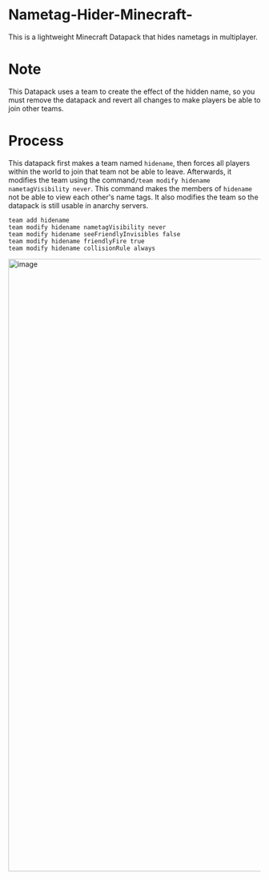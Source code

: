 # Nametag-Hider-Minecraft-
This is a lightweight Minecraft Datapack that hides nametags in multiplayer.

# Note
This Datapack uses a team to create the effect of the hidden name, so you must remove the datapack and revert all changes to make players be able to join other teams.

# Process
This datapack first makes a team named ```hidename```, then forces all players within the world to join that team not be able to leave. Afterwards, it modifies the team using the command```/team modify hidename nametagVisibility never```. This command makes the members of ```hidename``` not be able to view each other's name tags. It also modifies the team so the datapack is still usable in anarchy servers.
```
team add hidename
team modify hidename nametagVisibility never
team modify hidename seeFriendlyInvisibles false
team modify hidename friendlyFire true
team modify hidename collisionRule always
```

<img width="1224" height="1224" alt="image" src="https://github.com/user-attachments/assets/6b3fb987-7186-47d3-b7b3-fca8cac3bed2" />
